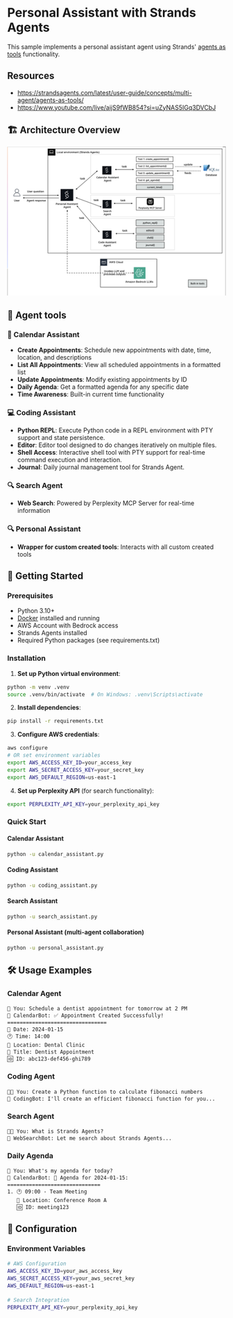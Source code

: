 # Personal Assistant with Strands Agents

This sample implements a personal assistant agent using Strands' [agents as tools](https://strandsagents.com/latest/user-guide/concepts/multi-agent/agents-as-tools/) functionality.

## Resources
- https://strandsagents.com/latest/user-guide/concepts/multi-agent/agents-as-tools/
- https://www.youtube.com/live/aijS9fWB854?si=uZyNAS5IGq3DVCbJ


## 🏗️ Architecture Overview
![architecture](images/multi-agent-architecture.png)

## 🌟 Agent tools

### 📅 Calendar Assistant
- **Create Appointments**: Schedule new appointments with date, time, location, and descriptions
- **List All Appointments**: View all scheduled appointments in a formatted list
- **Update Appointments**: Modify existing appointments by ID
- **Daily Agenda**: Get a formatted agenda for any specific date
- **Time Awareness**: Built-in current time functionality

### 💻 Coding Assistant  
- **Python REPL**: Execute Python code in a REPL environment with PTY support and state persistence.
- **Editor**: Editor tool designed to do changes iteratively on multiple files.
- **Shell Access**: Interactive shell tool with PTY support for real-time command execution and interaction.
- **Journal**: Daily journal management tool for Strands Agent.

### 🔍 Search Agent
- **Web Search**: Powered by Perplexity MCP Server for real-time information

### 🔍 Personal Assistant
- **Wrapper for custom created tools**: Interacts with all custom created tools

## 🚀 Getting Started

### Prerequisites
- Python 3.10+
- [Docker](https://www.docker.com/) installed and running
- AWS Account with Bedrock access
- Strands Agents installed
- Required Python packages (see requirements.txt)

### Installation

1. **Set up Python virtual environment**:
```bash
python -m venv .venv
source .venv/bin/activate  # On Windows: .venv\Scripts\activate
```

2. **Install dependencies**:
```bash
pip install -r requirements.txt
```

3. **Configure AWS credentials**:
```bash
aws configure
# OR set environment variables
export AWS_ACCESS_KEY_ID=your_access_key
export AWS_SECRET_ACCESS_KEY=your_secret_key
export AWS_DEFAULT_REGION=us-east-1
```

4. **Set up Perplexity API** (for search functionality):
```bash
export PERPLEXITY_API_KEY=your_perplexity_api_key
```

### Quick Start

#### Calendar Assistant
```bash
python -u calendar_assistant.py
```

#### Coding Assistant
```bash
python -u coding_assistant.py
```

#### Search Assistant
```bash
python -u search_assistant.py
```

#### Personal Assistant (multi-agent collaboration)
```bash
python -u personal_assistant.py
```

## 🛠️ Usage Examples

### Calendar Agent
```
👤 You: Schedule a dentist appointment for tomorrow at 2 PM
🤖 CalendarBot: ✅ Appointment Created Successfully!
================================
📅 Date: 2024-01-15
🕐 Time: 14:00
📍 Location: Dental Clinic
📝 Title: Dentist Appointment
🆔 ID: abc123-def456-ghi789
```

### Coding Agent
```
👨‍💻 You: Create a Python function to calculate fibonacci numbers
🤖 CodingBot: I'll create an efficient fibonacci function for you...
```

### Search Agent 
```
👨‍💻 You: What is Strands Agents?
🤖 WebSearchBot: Let me search about Strands Agents...
```

### Daily Agenda
```
👤 You: What's my agenda for today?
🤖 CalendarBot: 📅 Agenda for 2024-01-15:
==============================
1. 🕐 09:00 - Team Meeting
   📍 Location: Conference Room A
   🆔 ID: meeting123
```

## 🔧 Configuration

### Environment Variables
```bash
# AWS Configuration
AWS_ACCESS_KEY_ID=your_aws_access_key
AWS_SECRET_ACCESS_KEY=your_aws_secret_key
AWS_DEFAULT_REGION=us-east-1

# Search Integration
PERPLEXITY_API_KEY=your_perplexity_api_key
```
